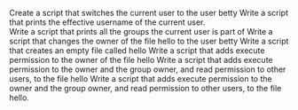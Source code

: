 Create a script that switches the current user to the user betty
Write a script that prints the effective username of the current user.	
Write a script that prints all the groups the current user is part of
Write a script that changes the owner of the file hello to the user betty
Write a script that creates an empty file called hello
Write a script that adds execute permission to the owner of the file hello
Write a script that adds execute permission to the owner and the group owner, and read permission to other users, to the file hello
Write a script that adds execute permission to the owner and the group owner, and read permission to other users, to the file hello.
